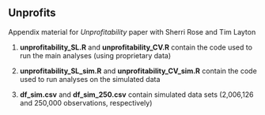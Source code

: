 ## Unprofits
Appendix material for *Unprofitability* paper with Sherri Rose and Tim Layton

1. **unprofitability_SL.R** and **unprofitability_CV.R** contain the code used to run the main analyses (using proprietary data)

2. **unprofitability_SL_sim.R** and **unprofitability_CV_sim.R** contain the code used to run analyses on the simulated data

3. **df_sim.csv** and **df_sim_250.csv** contain simulated data sets (2,006,126 and 250,000 observations, respectively)
